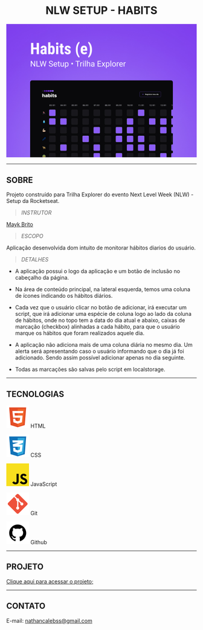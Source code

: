 **<h1 align="center">NLW SETUP - HABITS </h1>**

![preview](./.github/preview.jpg)

---

**<h2>SOBRE</h2>**

Projeto construído para Trilha Explorer do evento Next Level Week (NLW) - Setup da Rocketseat.

> _INSTRUTOR_

[Mayk Brito](https://maykbrito.dev/)

> _ESCOPO_

Aplicação desenvolvida dom intuito de monitorar hábitos diarios do usuário.

> _DETALHES_

- A aplicação possui o logo da aplicação e um botão de inclusão no cabeçalho da página.

- Na área de conteúdo principal, na lateral esquerda, temos uma coluna de ícones indicando os hábitos diários.

- Cada vez que o usuário clicar no botão de adicionar, irá executar um script, que irá adicionar uma espécie de coluna logo ao lado da coluna de hábitos, onde no topo tem a data do dia atual e abaixo, caixas de marcação (checkbox) alinhadas a cada hábito, para que o usuário marque os hábitos que foram realizados aquele dia.

- A aplicação não adiciona mais de uma coluna diária no mesmo dia. Um alerta será apresentando caso o usuário informando que o dia já foi adicionado. Sendo assim possível adicionar apenas no dia seguinte.

- Todas as marcações são salvas pelo script em localstorage.

---

**<h2>TECNOLOGIAS</h2>**

<img src="./.github/html5_svg.svg"> HTML

<img src="./.github/css_svg.svg"> CSS

<img src="./.github/js_svg.svg"> JavaScript

<img src="./.github/git_svg.svg"> Git

<img src="./.github/github_svg.svg"> Github

---

**<h2>PROJETO</h2>**

[Clique aqui para acessar o projeto;](https://nathancaleb.github.io/nlw-setup/)

---

**<h2>CONTATO</h2>**

E-mail: nathancalebss@gmail.com
